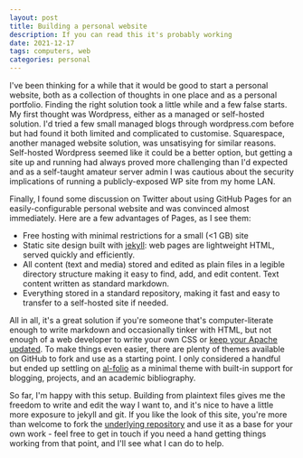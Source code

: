 ```yaml
---
layout: post
title: Building a personal website
description: If you can read this it's probably working
date: 2021-12-17
tags: computers, web
categories: personal
---
```



I've been thinking for a while that it would be good to start a personal website, both as a collection of thoughts in one place and as a personal portfolio. Finding the right solution took a little while and a few false starts. My first thought was Wordpress, either as a managed or self-hosted solution. I'd tried a few small managed blogs through wordpress.com before but had found it both limited and complicated to customise. Squarespace, another managed website solution, was unsatisying for similar reasons. Self-hosted Wordpress seemed like it could be a better option, but getting a site up and running had always proved more challenging than I'd expected and as a self-taught amateur server admin I was cautious about the security implications of running a publicly-exposed WP site from my home LAN.

Finally, I found some discussion on Twitter about using GitHub Pages for an easily-configurable personal website and was convinced almost immediately. Here are a few advantages of Pages, as I see them:

* Free hosting with minimal restrictions for a small (<1 GB) site
* Static site design built with [jekyll](http://jekyllrb.com/): web pages are lightweight HTML, served quickly and efficiently.
* All content (text and media) stored and edited as plain files in a legible directory structure making it easy to find, add, and edit content. Text content written as standard markdown.
* Everything stored in a standard repository, making it fast and easy to transfer to a self-hosted site if needed.

All in all, it's a great solution if you're someone that's computer-literate enough to write markdown and occasionally tinker with HTML, but not enough of a web developer to write your own CSS or [keep your Apache updated](https://en.wikipedia.org/wiki/Log4Shell). To make things even easier, there are plenty of themes available on GitHub to fork and use as a starting point. I only considered a handful but ended up settling on [al-folio](https://github.com/alshedivat/al-folio) as a minimal theme with built-in support for blogging, projects, and an academic bibliography.

So far, I'm happy with this setup. Building from plaintext files gives me the freedom to write and edit the way I want to, and it's nice to have a little more exposure to jekyll and git. If you like the look of this site, you're more than welcome to fork the [underlying repository](https://github.com/tscmacdonald/tscmacdonald.github.io/) and use it as a base for your own work - feel free to get in touch if you need a hand getting things working from that point, and I'll see what I can do to help.